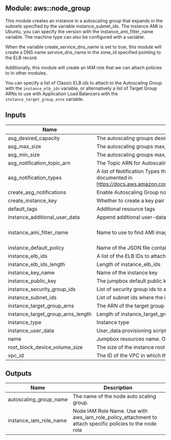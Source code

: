 ## Module: aws::node_group

This module creates an instance in a autoscaling group that expands
in the subnets specified by the variable instance_subnet_ids. The instance
AMI is Ubuntu, you can specify the version with the instance_ami_filter_name
variable. The machine type can also be configured with a variable.

When the variable create_service_dns_name is set to true, this module
will create a DNS name service_dns_name in the zone_id specified pointing
to the ELB record.

Additionally, this module will create an IAM role that we can attach
policies to in other modules.

You can specify a list of Classic ELB ids to attach to the Autoscaling Group
with the `instance_elb_ids` variable, or alternatively a list of Target Group ARNs
to use with Application Load Balancers with the `instance_target_group_arns` variable.


## Inputs

| Name | Description | Type | Default | Required |
|------|-------------|:----:|:-----:|:-----:|
| asg_desired_capacity | The autoscaling groups desired capacity | string | `1` | no |
| asg_max_size | The autoscaling groups max_size | string | `1` | no |
| asg_min_size | The autoscaling groups max_size | string | `1` | no |
| asg_notification_topic_arn | The Topic ARN for Autoscaling Group notifications to be sent to | string | `` | no |
| asg_notification_types | A list of Notification Types that trigger Autoscaling Group notifications. Acceptable values are documented in https://docs.aws.amazon.com/AutoScaling/latest/APIReference/API_NotificationConfiguration.html | list | `<list>` | no |
| create_asg_notifications | Enable Autoscaling Group notifications | string | `true` | no |
| create_instance_key | Whether to create a key pair for the instance launch configuration | string | `false` | no |
| default_tags | Additional resource tags | map | `<map>` | no |
| instance_additional_user_data | Append additional user-data script | string | `` | no |
| instance_ami_filter_name | Name to use to find AMI images for the instance | string | `ubuntu/images/hvm-ssd/ubuntu-trusty-14.04-amd64-server-*` | no |
| instance_default_policy | Name of the JSON file containing the default IAM role policy for the instance | string | `default_policy.json` | no |
| instance_elb_ids | A list of the ELB IDs to attach this ASG to | list | `<list>` | no |
| instance_elb_ids_length | Length of instance_elb_ids | string | `0` | no |
| instance_key_name | Name of the instance key | string | `govuk-infra` | no |
| instance_public_key | The jumpbox default public key material | string | `` | no |
| instance_security_group_ids | List of security group ids to attach to the ASG | list | - | yes |
| instance_subnet_ids | List of subnet ids where the instance can be deployed | list | - | yes |
| instance_target_group_arns | The ARN of the target group with which to register targets. | list | `<list>` | no |
| instance_target_group_arns_length | Length of instance_target_group_arns | string | `0` | no |
| instance_type | Instance type | string | `t2.micro` | no |
| instance_user_data | User_data provisioning script (default user_data.sh in module directory) | string | `user_data.sh` | no |
| name | Jumpbox resources name. Only alphanumeric characters and hyphens allowed | string | - | yes |
| root_block_device_volume_size | The size of the instance root volume in gigabytes | string | `20` | no |
| vpc_id | The ID of the VPC in which the jumpbox is created | string | - | yes |

## Outputs

| Name | Description |
|------|-------------|
| autoscaling_group_name | The name of the node auto scaling group. |
| instance_iam_role_name | Node IAM Role Name. Use with aws_iam_role_policy_attachment to attach specific policies to the node role |

